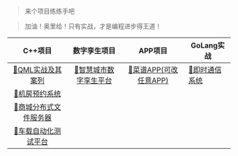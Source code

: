 > 来个项目练练手吧 

> 加油！奥里给！只有实战，才是编程进步得王道！

|                         **C++项目**                          |                       **数字孪生项目**                       |                       **APP项目**                        | **GoLang实战**                                    |
| :----------------------------------------------------------: | :----------------------------------------------------------: | :------------------------------------------------------: | ------------------------------------------------- |
|     [📃QML实战及其案列](/projectPractice/cppProject/QML/)     | [📃智慧城市数字孪生平台](/projectPractice/digitalTwinsProject/smartCity/) | [📃菜谱APP(可改任意APP)](/projectPractice/App/healthApp/) | [📃即时通信系统](/projectPractice/go/instantMesg/) |
| [📃机房预约系统](/projectPractice/cppProject/computerOrder/)  |                                                              |                                                          |                                                   |
| [📃商城分布式文件服务器](/projectPractice/cppProject/distributedServerProgramming/) |                                                              |                                                          |                                                   |
| [📃车载自动化测试平台](/projectPractice/cppProject/automatedTestingPlatform/) |                                                              |                                                          |                                                   |

